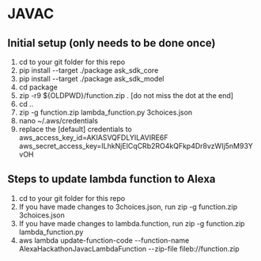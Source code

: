 # JAVAC
## Initial setup (only needs to be done once)
1. cd to your git folder for this repo
2. pip install --target ./package ask_sdk_core
3. pip install --target ./package ask_sdk_model
4. cd package
5. zip -r9 ${OLDPWD}/function.zip .    [do not miss the dot at the end]
6. cd ..
7. zip -g function.zip lambda_function.py 3choices.json
8. nano ~/.aws/credentials
9. replace the [default] credentials to    
aws_access_key_id=AKIASVQFDLYILAVIRE6F   
aws_secret_access_key=ILhkNjEICqCRb2RO4kQFkp4Dr8vzWIj5nM93YvOH

## Steps to update lambda function to Alexa
1. cd to your git folder for this repo
2. If you have made changes to 3choices.json, run zip -g function.zip 3choices.json
3. If you have made changes to lambda.function, run zip -g function.zip lambda_function.py
4. aws lambda update-function-code --function-name AlexaHackathonJavacLambdaFunction --zip-file fileb://function.zip
